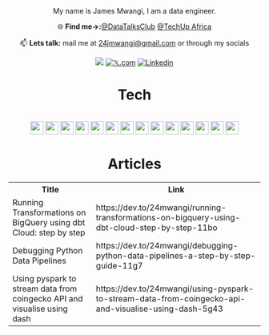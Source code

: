 

<div align="center">
My name is James Mwangi, I am a data engineer.


🌐 **Find me→:**[@DataTalksClub](https://twitter.com/DataTalksClub?t=OAFbF2AkdVQOR0mNz_aeXw&s=09) [@TechUp Africa](https://www.techupafrica.org/tamp)


📫 **Lets talk:** mail me at 24jmwangi@gmail.com or through my socials

 [![](https://img.shields.io/badge/dev.to-0A0A0A?&logo=devdotto&logoColor=white)](https://dev.to/24mwangi) [![𝕏.com](https://img.shields.io/badge/𝕏.com-12100E?logo=𝕏.com&logoColor=blue)](https://x.com/24mwangi) [![Linkedin](https://img.shields.io/badge/linkedin-12100E?logo=linkedin&logoColor=blue)](https://www.linkedin.com/in/wachukajames2023/)
<br>
<h1>Tech</h1>
<Br>
<img src="https://img.shields.io/badge/-white?style=for-the-badge&logo=python&logoColor=black" height="26"/> <img src="https://img.shields.io/badge/-white?style=for-the-badge&logo=apache-spark&logoColor=black" height="26"/> <img src="https://img.shields.io/badge/-white?style=for-the-badge&logo=mongodb&logoColor=black" height="26"/>
<img src="https://img.shields.io/badge/Tableau-white.svg?style=for-the-badge&logo=Tableau&logoColor=black" height="26"/> <img src="https://img.shields.io/badge/-white.svg?&style=for-the-badge&logo=postgresql&logoColor=black" height="26"/>
<img src="https://img.shields.io/badge/-white.svg?&style=for-the-badge&logo=apacheairflow&logoColor=black" height="26"/> <img src="https://img.shields.io/badge/-white?style=for-the-badge&logo=dbt&logoColor=black" height="26"/> 
<img src="https://img.shields.io/badge/-white?style=for-the-badge&logo=docker&logoColor=black" height="26"/> <img src="https://img.shields.io/badge/-white?style=for-the-badge&logo=apache-kafka&logoColor=black" height="26"/>
<img src="https://img.shields.io/badge/-white?style=for-the-badge&logo=google-cloud&logoColor=black" height="26"/> <img src="https://img.shields.io/badge/-white?style=for-the-badge&logo=terraform&logoColor=black" height="26"/> <img src="https://img.shields.io/badge/power_bi-white?style=for-the-badge&logo=power_bi&logoColor=black" height="26"/>
<img src="https://img.shields.io/badge/-white?style=for-the-badge&logo=talend&logoColor=black" height="26"/> 
<img src="https://img.shields.io/badge/-white?style=for-the-badge&logo=prefect&logoColor=black" height="26"/>


<Br>
<h1>Articles</h1>
<table>
  <tr><th>Title</th><th>Link</th></tr>
  <!-- DEVTO:START --><tr><td>Running Transformations on BigQuery using dbt Cloud: step by step</td><td>https://dev.to/24mwangi/running-transformations-on-bigquery-using-dbt-cloud-step-by-step-11bo</td></tr><tr><td>Debugging Python Data Pipelines</td><td>https://dev.to/24mwangi/debugging-python-data-pipelines-a-step-by-step-guide-11g7</td></tr><tr><td>Using pyspark to stream data from coingecko API and visualise using dash</td><td>https://dev.to/24mwangi/using-pyspark-to-stream-data-from-coingecko-api-and-visualise-using-dash-5g43</td></tr><!-- DEVTO:END -->
</table>
<br>
<!--
![Snake animation](https://github.com/James-Wachuka/James-Wachuka/blob/output/github-contribution-grid-snake.svg)
-->
<!--
<h2 align="center"><u>My Github Stats</u></h2>
<p align="center">
-->
<!--
<img align="center" src="https://github-readme-stats.vercel.app/api/top-langs/?username=James-Wachuka&exclude_repo=dta_warehouse_example,speeddating_R,shell_,R_examples,&layout=compact&theme=github_dark&langs_count=10">
-->
<!--
<img align="center" src="https://github-readme-stats.vercel.app/api?username=James-Wachuka&count_private=true&show_icons=trueline_height=21&theme=github_dark">	
-->
<!--
<img align="center" src="https://github-readme-streak-stats.herokuapp.com/?user=James-Wachuka&theme=holi-theme">
-->
</p>


